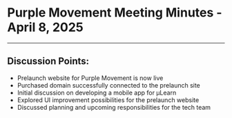 # Purple Movement Meeting Minutes - April 8, 2025

---

## Discussion Points:

- Prelaunch website for Purple Movement is now live  
- Purchased domain successfully connected to the prelaunch site  
- Initial discussion on developing a mobile app for μLearn  
- Explored UI improvement possibilities for the prelaunch website  
- Discussed planning and upcoming responsibilities for the tech team
